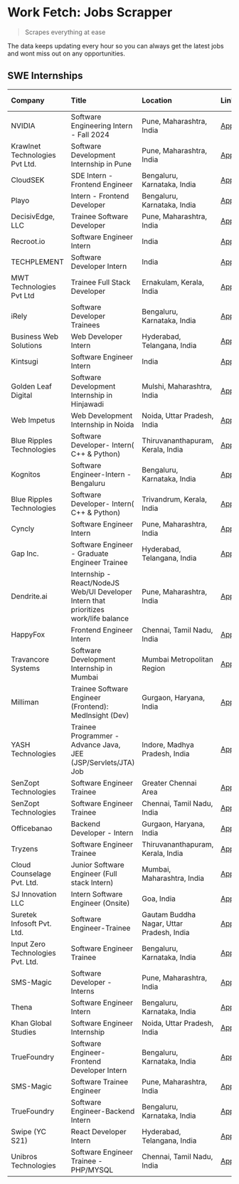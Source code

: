 # Work Fetch: Jobs Scrapper
> Scrapes everything at ease

The data keeps updating every hour so you can always get the latest jobs and wont miss out on any opportunities.

## SWE Internships
<!--START_SECTION:workfetch-->
| Company                           | Title                                                                                | Location                                  | Link                                                                                                                                                                                                                                                                                                | Date Posted   |
|:----------------------------------|:-------------------------------------------------------------------------------------|:------------------------------------------|:----------------------------------------------------------------------------------------------------------------------------------------------------------------------------------------------------------------------------------------------------------------------------------------------------|:--------------|
| NVIDIA                            | Software Engineering Intern - Fall 2024                                              | Pune, Maharashtra, India                  | [Apply](https://in.linkedin.com/jobs/view/software-engineering-intern-fall-2024-at-nvidia-3868585188?position=40&pageNum=0&refId=mQHHGUDomqJOeLmAwU5nBQ%3D%3D&trackingId=8OAwjsq%2BzL2VHxDPn%2B%2B8xQ%3D%3D&trk=public_jobs_jserp-result_search-card)                                               | 2024-03-23    |
| Krawlnet Technologies Pvt Ltd.    | Software Development Internship in Pune                                              | Pune, Maharashtra, India                  | [Apply](https://in.linkedin.com/jobs/view/software-development-internship-in-pune-at-krawlnet-technologies-pvt-ltd-3868318801?position=7&pageNum=0&refId=mQHHGUDomqJOeLmAwU5nBQ%3D%3D&trackingId=MOZ2Yo0M7Vs658Ba%2F2Zzgg%3D%3D&trk=public_jobs_jserp-result_search-card)                           | 2024-03-22    |
| CloudSEK                          | SDE Intern - Frontend Engineer                                                       | Bengaluru, Karnataka, India               | [Apply](https://in.linkedin.com/jobs/view/sde-intern-frontend-engineer-at-cloudsek-3866616176?position=17&pageNum=0&refId=mQHHGUDomqJOeLmAwU5nBQ%3D%3D&trackingId=kadC%2FG%2FJ22FcO2bp5P2S7w%3D%3D&trk=public_jobs_jserp-result_search-card)                                                        | 2024-03-22    |
| Playo                             | Intern - Frontend Developer                                                          | Bengaluru, Karnataka, India               | [Apply](https://in.linkedin.com/jobs/view/intern-frontend-developer-at-playo-3864131172?position=25&pageNum=0&refId=mQHHGUDomqJOeLmAwU5nBQ%3D%3D&trackingId=ZgHYcHU6%2B9WP%2FeLlrBH8iA%3D%3D&trk=public_jobs_jserp-result_search-card)                                                              | 2024-03-22    |
| DecisivEdge, LLC                  | Trainee Software Developer                                                           | Pune, Maharashtra, India                  | [Apply](https://in.linkedin.com/jobs/view/trainee-software-developer-at-decisivedge-llc-3853425558?position=30&pageNum=0&refId=mQHHGUDomqJOeLmAwU5nBQ%3D%3D&trackingId=4Z4kdFoweCGJpWx5KFu3iA%3D%3D&trk=public_jobs_jserp-result_search-card)                                                       | 2024-03-22    |
| Recroot.io                        | Software Engineer Intern                                                             | India                                     | [Apply](https://in.linkedin.com/jobs/view/software-engineer-intern-at-recroot-io-3865016461?position=32&pageNum=0&refId=mQHHGUDomqJOeLmAwU5nBQ%3D%3D&trackingId=MbjfK0F9rxxUzx3I2xK9MA%3D%3D&trk=public_jobs_jserp-result_search-card)                                                              | 2024-03-22    |
| TECHPLEMENT                       | Software Developer Intern                                                            | India                                     | [Apply](https://in.linkedin.com/jobs/view/software-developer-intern-at-techplement-3866751333?position=49&pageNum=0&refId=mQHHGUDomqJOeLmAwU5nBQ%3D%3D&trackingId=Nybvv1ZxG%2BNdsQd51r9v4g%3D%3D&trk=public_jobs_jserp-result_search-card)                                                          | 2024-03-22    |
| MWT Technologies Pvt Ltd          | Trainee Full Stack Developer                                                         | Ernakulam, Kerala, India                  | [Apply](https://in.linkedin.com/jobs/view/trainee-full-stack-developer-at-mwt-technologies-pvt-ltd-3863344037?position=13&pageNum=0&refId=mQHHGUDomqJOeLmAwU5nBQ%3D%3D&trackingId=MRcbc9I4IfvlQ6%2BHZnzARQ%3D%3D&trk=public_jobs_jserp-result_search-card)                                          | 2024-03-20    |
| iRely                             | Software Developer Trainees                                                          | Bengaluru, Karnataka, India               | [Apply](https://in.linkedin.com/jobs/view/software-developer-trainees-at-irely-3860566039?position=4&pageNum=0&refId=mQHHGUDomqJOeLmAwU5nBQ%3D%3D&trackingId=fHHYKFLA%2FyUFwCAezX0G5w%3D%3D&trk=public_jobs_jserp-result_search-card)                                                               | 2024-03-18    |
| Business Web Solutions            | Web Developer Intern                                                                 | Hyderabad, Telangana, India               | [Apply](https://in.linkedin.com/jobs/view/web-developer-intern-at-business-web-solutions-3860721170?position=38&pageNum=0&refId=mQHHGUDomqJOeLmAwU5nBQ%3D%3D&trackingId=hEG6yUpDXRDdY8ZaaVf3yQ%3D%3D&trk=public_jobs_jserp-result_search-card)                                                      | 2024-03-17    |
| Kintsugi                          | Software Engineer Intern                                                             | India                                     | [Apply](https://in.linkedin.com/jobs/view/software-engineer-intern-at-kintsugi-3857074071?position=50&pageNum=0&refId=mQHHGUDomqJOeLmAwU5nBQ%3D%3D&trackingId=zkoKNYcjnPQABZzt615KCw%3D%3D&trk=public_jobs_jserp-result_search-card)                                                                | 2024-03-16    |
| Golden Leaf Digital               | Software Development Internship in Hinjawadi                                         | Mulshi, Maharashtra, India                | [Apply](https://in.linkedin.com/jobs/view/software-development-internship-in-hinjawadi-at-golden-leaf-digital-3858085305?position=16&pageNum=0&refId=mQHHGUDomqJOeLmAwU5nBQ%3D%3D&trackingId=PZAvHSnYBH%2Bb121oPaYCRg%3D%3D&trk=public_jobs_jserp-result_search-card)                               | 2024-03-15    |
| Web Impetus                       | Web Development Internship in Noida                                                  | Noida, Uttar Pradesh, India               | [Apply](https://in.linkedin.com/jobs/view/web-development-internship-in-noida-at-web-impetus-3858081954?position=43&pageNum=0&refId=mQHHGUDomqJOeLmAwU5nBQ%3D%3D&trackingId=Cl7kwwdG6M%2BJM8RbuWEnxA%3D%3D&trk=public_jobs_jserp-result_search-card)                                                | 2024-03-15    |
| Blue Ripples Technologies         | Software Developer- Intern( C++ & Python)                                            | Thiruvananthapuram, Kerala, India         | [Apply](https://in.linkedin.com/jobs/view/software-developer-intern-c%2B%2B-python-at-blue-ripples-technologies-3855594494?position=24&pageNum=0&refId=mQHHGUDomqJOeLmAwU5nBQ%3D%3D&trackingId=bglXPnh5sfEnUt9KaKe7ug%3D%3D&trk=public_jobs_jserp-result_search-card)                               | 2024-03-14    |
| Kognitos                          | Software Engineer-Intern -Bengaluru                                                  | Bengaluru, Karnataka, India               | [Apply](https://in.linkedin.com/jobs/view/software-engineer-intern-bengaluru-at-kognitos-3855361239?position=8&pageNum=0&refId=mQHHGUDomqJOeLmAwU5nBQ%3D%3D&trackingId=c4iT1yh8j9LqmlXOqz%2FIPw%3D%3D&trk=public_jobs_jserp-result_search-card)                                                     | 2024-03-13    |
| Blue Ripples Technologies         | Software Developer- Intern( C++  & Python)                                           | Trivandrum, Kerala, India                 | [Apply](https://in.linkedin.com/jobs/view/software-developer-intern-c%2B%2B-python-at-blue-ripples-technologies-3856150730?position=27&pageNum=0&refId=mQHHGUDomqJOeLmAwU5nBQ%3D%3D&trackingId=5ugF1%2Fhxh9D1oyXJ1lBZLA%3D%3D&trk=public_jobs_jserp-result_search-card)                             | 2024-03-13    |
| Cyncly                            | Software Engineer Intern                                                             | Pune, Maharashtra, India                  | [Apply](https://in.linkedin.com/jobs/view/software-engineer-intern-at-cyncly-3853990178?position=33&pageNum=0&refId=mQHHGUDomqJOeLmAwU5nBQ%3D%3D&trackingId=ow68I8IztAfLRFtBoFV8ig%3D%3D&trk=public_jobs_jserp-result_search-card)                                                                  | 2024-03-13    |
| Gap Inc.                          | Software Engineer - Graduate Engineer Trainee                                        | Hyderabad, Telangana, India               | [Apply](https://in.linkedin.com/jobs/view/software-engineer-graduate-engineer-trainee-at-gap-inc-3853818960?position=6&pageNum=0&refId=mQHHGUDomqJOeLmAwU5nBQ%3D%3D&trackingId=seIiPXL8zV2BsbDezoPF6Q%3D%3D&trk=public_jobs_jserp-result_search-card)                                               | 2024-03-12    |
| Dendrite.ai                       | Internship - React/NodeJS Web/UI Developer Intern that prioritizes work/life balance | Pune, Maharashtra, India                  | [Apply](https://in.linkedin.com/jobs/view/internship-react-nodejs-web-ui-developer-intern-that-prioritizes-work-life-balance-at-dendrite-ai-3853583200?position=45&pageNum=0&refId=mQHHGUDomqJOeLmAwU5nBQ%3D%3D&trackingId=%2Bg1uujvle3MHOYzrEyHoXw%3D%3D&trk=public_jobs_jserp-result_search-card) | 2024-03-12    |
| HappyFox                          | Frontend Engineer Intern                                                             | Chennai, Tamil Nadu, India                | [Apply](https://in.linkedin.com/jobs/view/frontend-engineer-intern-at-happyfox-3848357951?position=52&pageNum=0&refId=mQHHGUDomqJOeLmAwU5nBQ%3D%3D&trackingId=TvSrnv6RA60dgZgjr4K2EQ%3D%3D&trk=public_jobs_jserp-result_search-card)                                                                | 2024-03-07    |
| Travancore Systems                | Software Development Internship in Mumbai                                            | Mumbai Metropolitan Region                | [Apply](https://in.linkedin.com/jobs/view/software-development-internship-in-mumbai-at-travancore-systems-3847706952?position=48&pageNum=0&refId=mQHHGUDomqJOeLmAwU5nBQ%3D%3D&trackingId=0pN0mY968Z3dbFeiXv9VfA%3D%3D&trk=public_jobs_jserp-result_search-card)                                     | 2024-03-05    |
| Milliman                          | Trainee Software Engineer (Frontend): MedInsight (Dev)                               | Gurgaon, Haryana, India                   | [Apply](https://in.linkedin.com/jobs/view/trainee-software-engineer-frontend-medinsight-dev-at-milliman-3792874280?position=10&pageNum=0&refId=mQHHGUDomqJOeLmAwU5nBQ%3D%3D&trackingId=B07n%2F5QCKqXOuR3PKbD7BA%3D%3D&trk=public_jobs_jserp-result_search-card)                                     | 2024-03-01    |
| YASH Technologies                 | Trainee Programmer - Advance Java, JEE (JSP/Servlets/JTA) Job                        | Indore, Madhya Pradesh, India             | [Apply](https://in.linkedin.com/jobs/view/trainee-programmer-advance-java-jee-jsp-servlets-jta-job-at-yash-technologies-3811759183?position=23&pageNum=0&refId=mQHHGUDomqJOeLmAwU5nBQ%3D%3D&trackingId=N%2FS%2FdlTLzRyL8UujSPq8XA%3D%3D&trk=public_jobs_jserp-result_search-card)                   | 2024-02-13    |
| SenZopt Technologies              | Software Engineer Trainee                                                            | Greater Chennai Area                      | [Apply](https://in.linkedin.com/jobs/view/software-engineer-trainee-at-senzopt-technologies-3827688781?position=42&pageNum=0&refId=mQHHGUDomqJOeLmAwU5nBQ%3D%3D&trackingId=cFD1b7nSTZoViCHVk3fS6A%3D%3D&trk=public_jobs_jserp-result_search-card)                                                   | 2024-02-12    |
| SenZopt Technologies              | Software Engineer Trainee                                                            | Chennai, Tamil Nadu, India                | [Apply](https://in.linkedin.com/jobs/view/software-engineer-trainee-at-senzopt-technologies-3827686880?position=57&pageNum=0&refId=mQHHGUDomqJOeLmAwU5nBQ%3D%3D&trackingId=pfP8c8gUmnD0wKJ0p4rNEg%3D%3D&trk=public_jobs_jserp-result_search-card)                                                   | 2024-02-12    |
| Officebanao                       | Backend Developer - Intern                                                           | Gurgaon, Haryana, India                   | [Apply](https://in.linkedin.com/jobs/view/backend-developer-intern-at-officebanao-3814263731?position=35&pageNum=0&refId=mQHHGUDomqJOeLmAwU5nBQ%3D%3D&trackingId=sK3v90AoAXJ3qqhJlt6XeQ%3D%3D&trk=public_jobs_jserp-result_search-card)                                                             | 2024-01-31    |
| Tryzens                           | Software Engineer Trainee                                                            | Thiruvananthapuram, Kerala, India         | [Apply](https://in.linkedin.com/jobs/view/software-engineer-trainee-at-tryzens-3809363491?position=46&pageNum=0&refId=mQHHGUDomqJOeLmAwU5nBQ%3D%3D&trackingId=jQqyt1sMaLk5Iqh40GKl1A%3D%3D&trk=public_jobs_jserp-result_search-card)                                                                | 2024-01-18    |
| Cloud Counselage Pvt. Ltd.        | Junior Software Engineer (Full stack Intern)                                         | Mumbai, Maharashtra, India                | [Apply](https://in.linkedin.com/jobs/view/junior-software-engineer-full-stack-intern-at-cloud-counselage-pvt-ltd-3803132814?position=34&pageNum=0&refId=mQHHGUDomqJOeLmAwU5nBQ%3D%3D&trackingId=x8%2B3IPa%2BtklmD%2F9EVR3RzA%3D%3D&trk=public_jobs_jserp-result_search-card)                        | 2024-01-11    |
| SJ Innovation LLC                 | Intern Software Engineer (Onsite)                                                    | Goa, India                                | [Apply](https://in.linkedin.com/jobs/view/intern-software-engineer-onsite-at-sj-innovation-llc-3799959011?position=53&pageNum=0&refId=mQHHGUDomqJOeLmAwU5nBQ%3D%3D&trackingId=x98iwnxG7w%2BN3enVfFIN0g%3D%3D&trk=public_jobs_jserp-result_search-card)                                              | 2024-01-11    |
| Suretek Infosoft Pvt. Ltd.        | Software Engineer-Trainee                                                            | Gautam Buddha Nagar, Uttar Pradesh, India | [Apply](https://in.linkedin.com/jobs/view/software-engineer-trainee-at-suretek-infosoft-pvt-ltd-3800934643?position=28&pageNum=0&refId=mQHHGUDomqJOeLmAwU5nBQ%3D%3D&trackingId=ZBis71HCUptePIG6ZaBV%2BQ%3D%3D&trk=public_jobs_jserp-result_search-card)                                             | 2024-01-09    |
| Input Zero Technologies Pvt. Ltd. | Software Engineer Trainee                                                            | Bengaluru, Karnataka, India               | [Apply](https://in.linkedin.com/jobs/view/software-engineer-trainee-at-input-zero-technologies-pvt-ltd-3800927643?position=37&pageNum=0&refId=mQHHGUDomqJOeLmAwU5nBQ%3D%3D&trackingId=jGc72ikvimCPbfmVimrUBw%3D%3D&trk=public_jobs_jserp-result_search-card)                                        | 2024-01-09    |
| SMS-Magic                         | Software Developer -Interns                                                          | Pune, Maharashtra, India                  | [Apply](https://in.linkedin.com/jobs/view/software-developer-interns-at-sms-magic-3799485343?position=41&pageNum=0&refId=mQHHGUDomqJOeLmAwU5nBQ%3D%3D&trackingId=fmClDRhWbobP7sWE2Y4XFA%3D%3D&trk=public_jobs_jserp-result_search-card)                                                             | 2024-01-05    |
| Thena                             | Software Engineer Intern                                                             | Bengaluru, Karnataka, India               | [Apply](https://in.linkedin.com/jobs/view/software-engineer-intern-at-thena-3778731751?position=20&pageNum=0&refId=mQHHGUDomqJOeLmAwU5nBQ%3D%3D&trackingId=cvWIcCpLBWZf22TQj4IIbQ%3D%3D&trk=public_jobs_jserp-result_search-card)                                                                   | 2023-12-05    |
| Khan Global Studies               | Software Engineer Internship                                                         | Noida, Uttar Pradesh, India               | [Apply](https://in.linkedin.com/jobs/view/software-engineer-internship-at-khan-global-studies-3766942197?position=59&pageNum=0&refId=mQHHGUDomqJOeLmAwU5nBQ%3D%3D&trackingId=cPGRQXLD1b5UUQcr0cgVlQ%3D%3D&trk=public_jobs_jserp-result_search-card)                                                 | 2023-11-27    |
| TrueFoundry                       | Software Engineer- Frontend Developer Intern                                         | Bengaluru, Karnataka, India               | [Apply](https://in.linkedin.com/jobs/view/software-engineer-frontend-developer-intern-at-truefoundry-3790095058?position=18&pageNum=0&refId=mQHHGUDomqJOeLmAwU5nBQ%3D%3D&trackingId=iucndUIxBLCY1jgn0twQ5g%3D%3D&trk=public_jobs_jserp-result_search-card)                                          | 2023-11-24    |
| SMS-Magic                         | Software Trainee Engineer                                                            | Pune, Maharashtra, India                  | [Apply](https://in.linkedin.com/jobs/view/software-trainee-engineer-at-sms-magic-3761409781?position=36&pageNum=0&refId=mQHHGUDomqJOeLmAwU5nBQ%3D%3D&trackingId=UII1dreta3tBNR5%2F%2B1KcxA%3D%3D&trk=public_jobs_jserp-result_search-card)                                                          | 2023-11-16    |
| TrueFoundry                       | Software Engineer-Backend Intern                                                     | Bengaluru, Karnataka, India               | [Apply](https://in.linkedin.com/jobs/view/software-engineer-backend-intern-at-truefoundry-3779508170?position=39&pageNum=0&refId=mQHHGUDomqJOeLmAwU5nBQ%3D%3D&trackingId=ZRqQiMPatxHQUY5SzdwqqQ%3D%3D&trk=public_jobs_jserp-result_search-card)                                                     | 2023-11-10    |
| Swipe (YC S21)                    | React Developer Intern                                                               | Hyderabad, Telangana, India               | [Apply](https://in.linkedin.com/jobs/view/react-developer-intern-at-swipe-yc-s21-3737600089?position=21&pageNum=0&refId=mQHHGUDomqJOeLmAwU5nBQ%3D%3D&trackingId=jiOIoP%2BS0bN4yLwyHZ%2Fz9g%3D%3D&trk=public_jobs_jserp-result_search-card)                                                          | 2023-10-13    |
| Unibros Technologies              | Software Engineer Trainee - PHP/MYSQL                                                | Chennai, Tamil Nadu, India                | [Apply](https://in.linkedin.com/jobs/view/software-engineer-trainee-php-mysql-at-unibros-technologies-3656599241?position=47&pageNum=0&refId=mQHHGUDomqJOeLmAwU5nBQ%3D%3D&trackingId=7nYXeUoZBd26BMFDVjZGjw%3D%3D&trk=public_jobs_jserp-result_search-card)                                         | 2023-06-12    |
<!--END_SECTION:workfetch-->

